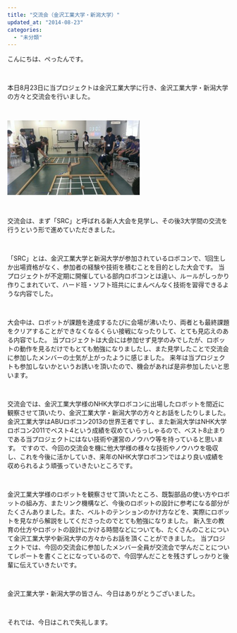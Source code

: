 ```yaml
---
title: "交流会（金沢工業大学・新潟大学）"
updated_at: "2014-08-23"
categories: 
  - "未分類"
---
```


こんにちは、ぺったんです。

 

本日8月23日に当プロジェクトは金沢工業大学に行き、金沢工業大学・新潟大学の方々と交流会を行いました。

 

[![IMAG0826](images/IMAG0826-300x169.jpg)](http://www.fortefibre.net/blog/wp-content/uploads/2014/08/IMAG0826.jpg)

 

交流会は、まず「SRC」と呼ばれる新人大会を見学し、その後3大学間の交流を行うという形で進めていただきました。

 

「SRC」とは、金沢工業大学と新潟大学が参加されているロボコンで、1回生しか出場資格がなく、参加者の経験や技術を積むことを目的とした大会です。 当プロジェクトが不定期に開催している部内ロボコンとは違い、ルールがしっかり作りこまれていて、ハード班・ソフト班共ににまんべんなく技術を習得できるような内容でした。

 

大会中は、ロボットが課題を達成するたびに会場が沸いたり、両者とも最終課題をクリアすることができなくなるくらい接戦になったりして、とても見応えのある内容でした。 当プロジェクトは大会には参加せず見学のみでしたが、ロボットの動作を見るだけでもとても勉強になりましたし、また見学したことで交流会に参加したメンバーの士気が上がったように感じました。 来年は当プロジェクトも参加しないかというお誘いを頂いたので、機会があれば是非参加したいと思います。

 

交流会では、金沢工業大学様のNHK大学ロボコンに出場したロボットを間近に観察させて頂いたり、金沢工業大学・新潟大学の方々とお話をしたりしました。 金沢工業大学はABUロボコン2013の世界王者ですし、また新潟大学はNHK大学ロボコン2011でベスト4という成績を収めていらっしゃるので、ベスト8止まりである当プロジェクトにはない技術や運営のノウハウ等を持っていると思います。 ですので、今回の交流会を機に他大学様の様々な技術やノウハウを吸収し、これを今後に活かしていき、来年のNHK大学ロボコンではより良い成績を収められるよう頑張っていきたいところです。

 

金沢工業大学様のロボットを観察させて頂いたところ、既製部品の使い方やロボットの組み方、またリンク機構など、今後のロボットの設計に参考になる部分がたくさんありました。また、ベルトのテンションのかけ方などを、実際にロボットを見ながら解説をしてくださったのでとても勉強になりました。 新入生の教育の仕方やロボットの設計にかける時間などについても、たくさんのことについて金沢工業大学や新潟大学の方々からお話を頂くことができました。 当プロジェクトでは、今回の交流会に参加したメンバー全員が交流会で学んだことについてレポートを書くことになっているので、今回学んだことを残さずしっかりと後輩に伝えていきたいです。

 

金沢工業大学・新潟大学の皆さん、今日はありがとうございました。

 

それでは、今日はこれで失礼します。
